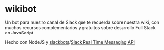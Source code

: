 # wikibot
Un bot para nuestro canal de Slack que te recuerda sobre nuestra wiki, con muchos recursos complementarios y gratuitos sobre desarrollo Full Stack en JavaScript

Hecho con NodeJS y [slackbots](https://www.npmjs.com/package/slackbots)/[Slack Real Time Messaging API](https://api.slack.com/rtm)
